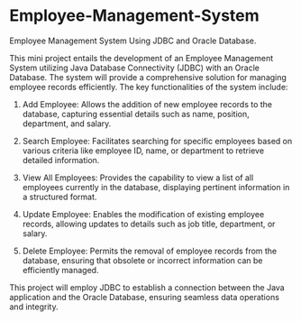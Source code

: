 # Employee-Management-System
Employee Management System Using JDBC and Oracle Database.

This mini project entails the development of an Employee Management System utilizing Java Database Connectivity (JDBC) with an Oracle Database. The system will provide a comprehensive solution for managing employee records efficiently. The key functionalities of the system include:

1. Add Employee: Allows the addition of new employee records to the database, capturing essential details such as name, position, department, and salary.

2. Search Employee: Facilitates searching for specific employees based on various criteria like employee ID, name, or department to retrieve detailed information.

3. View All Employees: Provides the capability to view a list of all employees currently in the database, displaying pertinent information in a structured format.

4. Update Employee: Enables the modification of existing employee records, allowing updates to details such as job title, department, or salary.

5. Delete Employee: Permits the removal of employee records from the database, ensuring that obsolete or incorrect information can be efficiently managed.

This project will employ JDBC to establish a connection between the Java application and the Oracle Database, ensuring seamless data operations and integrity.
